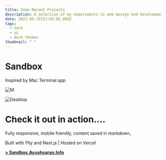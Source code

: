 ```yaml
---
title: Some Recent Projects
description: A selection of my experiments in web design and development
date: 2023-05-15T21:03:05.999Z
tags:
  - tech
  - ui
  - dark themes
thumbnail: " "
---
```

# Sandbox

Inspired by Mac Terminal app

![M](https://cdn.dribbble.com/userupload/6809289/file/original-bdf0972f8219630c8e069282286f2faa.jpeg?compress=1&resize=752x651&vertical=center)

![Desktop](https://cdn.dribbble.com/userupload/6809290/file/original-e36248621f1b9d4eb061506fafcf6d71.jpeg?compress=1&resize=752x651&vertical=center "Desktop")

# Check it out in action....

Fully responsive, mobile friendly, content saved in markdown,

Built with 11ty and Next.js | Hosted on Vercel

**[\> Sandbox.Ayushsaran.Info](https://sandbox.ayushsaran.info/)**